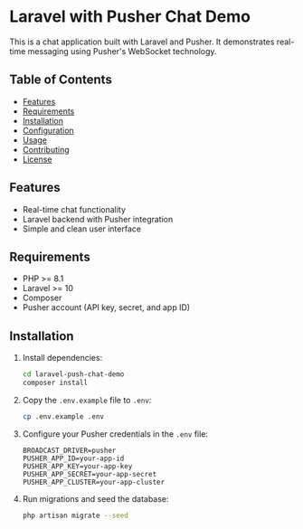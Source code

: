  
# Laravel with Pusher Chat Demo

This is a chat application built with Laravel and Pusher. It demonstrates real-time messaging using Pusher's WebSocket technology.

## Table of Contents

- [Features](#features)
- [Requirements](#requirements)
- [Installation](#installation)
- [Configuration](#configuration)
- [Usage](#usage)
- [Contributing](#contributing)
- [License](#license)

## Features
- Real-time chat functionality
- Laravel backend with Pusher integration
- Simple and clean user interface

## Requirements
- PHP >= 8.1
- Laravel >= 10
- Composer
- Pusher account (API key, secret, and app ID)

## Installation
1. Install dependencies:
   ```bash
   cd laravel-push-chat-demo
   composer install
   ```

2. Copy the `.env.example` file to `.env`:

   ```bash
   cp .env.example .env
   ```

3. Configure your Pusher credentials in the `.env` file:

   ```dotenv
   BROADCAST_DRIVER=pusher
   PUSHER_APP_ID=your-app-id
   PUSHER_APP_KEY=your-app-key
   PUSHER_APP_SECRET=your-app-secret
   PUSHER_APP_CLUSTER=your-app-cluster
   ```

4. Run migrations and seed the database:

   ```bash
   php artisan migrate --seed
   ```

